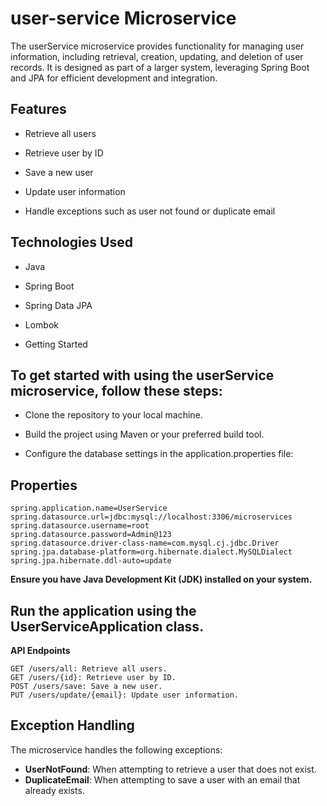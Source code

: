 # user-service Microservice

The userService microservice provides functionality for managing user information, including retrieval, creation, updating, and deletion of user records. It is designed as part of a larger system, leveraging Spring Boot and JPA for efficient development and integration.

## Features

* Retrieve all users

* Retrieve user by ID

* Save a new user

* Update user information

* Handle exceptions such as user not found or duplicate email

## Technologies Used

* Java

* Spring Boot

* Spring Data JPA

* Lombok

* Getting Started

## To get started with using the userService microservice, follow these steps:

* Clone the repository to your local machine.

* Build the project using Maven or your preferred build tool.

* Configure the database settings in the application.properties file:

## Properties
```
spring.application.name=UserService
spring.datasource.url=jdbc:mysql://localhost:3306/microservices
spring.datasource.username=root
spring.datasource.password=Admin@123
spring.datasource.driver-class-name=com.mysql.cj.jdbc.Driver
spring.jpa.database-platform=org.hibernate.dialect.MySQLDialect
spring.jpa.hibernate.ddl-auto=update
```
**Ensure you have Java Development Kit (JDK) installed on your system.**

## Run the application using the UserServiceApplication class.

**API Endpoints**
```
GET /users/all: Retrieve all users.
GET /users/{id}: Retrieve user by ID.
POST /users/save: Save a new user.
PUT /users/update/{email}: Update user information.
```
## Exception Handling

The microservice handles the following exceptions:

* **UserNotFound**: When attempting to retrieve a user that does not exist.
* **DuplicateEmail**: When attempting to save a user with an email that already exists.
